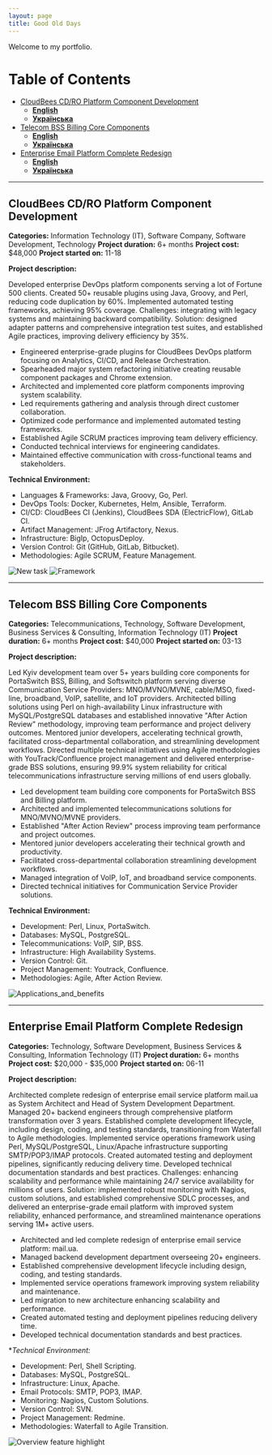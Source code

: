```yaml
---
layout: page
title: Good Old Days
---
```


Welcome to my portfolio.

<!-- TOC start -->

# Table of Contents
- [CloudBees CD/RO Platform Component Development](#cloudbees-cdro-platform-component-development)
   * [**English**](#english1)
   * [**Українська**](#ukrainian1)
- [Telecom BSS Billing Core Components](#telecom-bss-billing-core-components)
   * [**English**](#english2)
   * [**Українська**](#ukrainian2)
- [Enterprise Email Platform Complete Redesign](#enterprise-email-platform-complete-redesign)
   * [**English**](#english3)
   * [**Українська**](#ukrainian3)

<!-- TOC end -->

---

<a name="cloudbees-cdro-platform-component-development"></a>
## CloudBees CD/RO Platform Component Development

**Categories:** Information Technology (IT), Software Company, Software Development, Technology
**Project duration:** 6+ months
**Project cost:** $48,000
**Project started on:** 11-18

**Project description:**

Developed enterprise DevOps platform components serving a lot of Fortune 500 clients.
Created 50+ reusable plugins using Java, Groovy, and Perl, reducing code duplication by 60%.
Implemented automated testing frameworks, achieving 95% coverage.
Challenges: integrating with legacy systems and maintaining backward compatibility.
Solution: designed adapter patterns and comprehensive integration test suites, and established Agile practices, improving delivery efficiency by 35%.

-   Engineered enterprise-grade plugins for CloudBees DevOps platform focusing on Analytics, CI/CD, and Release Orchestration.
-   Spearheaded major system refactoring initiative creating reusable component packages and Chrome extension.
-   Architected and implemented core platform components improving system scalability.
-   Led requirements gathering and analysis through direct customer collaboration.
-   Optimized code performance and implemented automated testing frameworks.
-   Established Agile SCRUM practices improving team delivery efficiency.
-   Conducted technical interviews for engineering candidates.
-   Maintained effective communication with cross-functional teams and stakeholders.

**Technical Environment:**

-   Languages & Frameworks: Java, Groovy, Go, Perl.
-   DevOps Tools: Docker, Kubernetes, Helm, Ansible, Terraform.
-   CI/CD: CloudBees CI (Jenkins), CloudBees SDA (ElectricFlow), GitLab CI.
-   Artifact Management: JFrog Artifactory, Nexus.
-   Infrastructure: BigIp, OctopusDeploy.
-   Version Control: Git (GitHub, GitLab, Bitbucket).
-   Methodologies: Agile SCRUM, Feature Management.

![New task](/portfolio/assets/images/cbcdro/05-screenshot-new_task-0551x0274.png)
![Framework](/portfolio/assets/images/cbcdro/01-screenshot-framework-0447x0373.png)

---

<a name="telecom-bss-billing-core-components"></a>
## Telecom BSS Billing Core Components

**Categories:** Telecommunications, Technology, Software Development, Business Services & Consulting, Information Technology (IT)
**Project duration:** 6+ months
**Project cost:** $40,000
**Project started on:** 03-13

**Project description:**

Led Kyiv development team over 5+ years building core components for PortaSwitch BSS, Billing, and Softswitch platform serving diverse Communication Service Providers: MNO/MVNO/MVNE, cable/MSO, fixed-line, broadband, VoIP, satellite, and IoT providers.
Architected billing solutions using Perl on high-availability Linux infrastructure with MySQL/PostgreSQL databases and established innovative "After Action Review" methodology, improving team performance and project delivery outcomes.
Mentored junior developers, accelerating technical growth, facilitated cross-departmental collaboration, and streamlining development workflows.
Directed multiple technical initiatives using Agile methodologies with YouTrack/Confluence project management and delivered enterprise-grade BSS solutions, ensuring 99.9% system reliability for critical telecommunications infrastructure serving millions of end users globally.

-   Led development team building core components for PortaSwitch BSS and Billing platform.
-   Architected and implemented telecommunications solutions for MNO/MVNO/MVNE providers.
-   Established \"After Action Review\" process improving team performance and project outcomes.
-   Mentored junior developers accelerating their technical growth and productivity.
-   Facilitated cross-departmental collaboration streamlining development workflows.
-   Managed integration of VoIP, IoT, and broadband service components.
-   Directed technical initiatives for Communication Service Provider solutions.

**Technical Environment:**

-   Development: Perl, Linux, PortaSwitch.
-   Databases: MySQL, PostgreSQL.
-   Telecommunications: VoIP, SIP, BSS.
-   Infrastructure: High Availability Systems.
-   Version Control: Git.
-   Project Management: Youtrack, Confluence.
-   Methodologies: Agile, After Action Review.

![Applications_and_benefits](/portfolio/assets/images/portaswitch/screenshot-1-0371x0305.png)

---

<a name="enterprise-email-platform-complete-redesign"></a>
## Enterprise Email Platform Complete Redesign

**Categories:** Technology, Software Development, Business Services & Consulting, Information Technology (IT)
**Project duration:** 6+ months
**Project cost:** $20,000 - $35,000
**Project started on:** 06-11

**Project description:**

Architected complete redesign of enterprise email service platform mail.ua as System Architect and Head of System Development Department.
Managed 20+ backend engineers through comprehensive platform transformation over 3 years.
Established complete development lifecycle, including design, coding, and testing standards, transitioning from Waterfall to Agile methodologies.
Implemented service operations framework using Perl, MySQL/PostgreSQL, Linux/Apache infrastructure supporting SMTP/POP3/IMAP protocols.
Created automated testing and deployment pipelines, significantly reducing delivery time.
Developed technical documentation standards and best practices.
Challenges: enhancing scalability and performance while maintaining 24/7 service availability for millions of users.
Solution: implemented robust monitoring with Nagios, custom solutions, and established comprehensive SDLC processes, and delivered an enterprise-grade email platform with improved system reliability, enhanced performance, and streamlined maintenance operations serving 1M+ active users.

-   Architected and led complete redesign of enterprise email service platform: mail.ua.
-   Managed backend development department overseeing 20+ engineers.
-   Established comprehensive development lifecycle including design, coding, and testing standards.
-   Implemented service operations framework improving system reliability and maintenance.
-   Led migration to new architecture enhancing scalability and performance.
-   Created automated testing and deployment pipelines reducing delivery time.
-   Developed technical documentation standards and best practices.

**Technical Environment:*

-   Development: Perl, Shell Scripting.
-   Databases: MySQL, PostgreSQL.
-   Infrastructure: Linux, Apache.
-   Email Protocols: SMTP, POP3, IMAP.
-   Monitoring: Nagios, Custom Solutions.
-   Version Control: SVN.
-   Project Management: Redmine.
-   Methodologies: Waterfall to Agile Transition.

![Overview feature highlight](/portfolio/assets/images/mailua/mu-spam-0650x0330.jpg)
